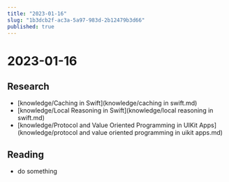 ```yaml
---
title: "2023-01-16"
slug: "1b3dcb2f-ac3a-5a97-983d-2b12479b3d66"
published: true
---
```


# 2023-01-16

## Research

- [knowledge/Caching in Swift](knowledge/caching in swift.md)
- [knowledge/Local Reasoning in Swift](knowledge/local reasoning in swift.md)
- [knowledge/Protocol and Value Oriented Programming in UIKit Apps](knowledge/protocol and value oriented programming in uikit apps.md)

## Reading

- do something